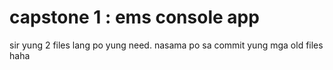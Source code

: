# capstone 1 : ems console app

sir yung 2 files lang po yung need. nasama po sa commit yung mga old files haha


